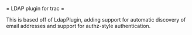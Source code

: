 = LDAP plugin for trac =

This is based off of LdapPlugin, adding support for automatic discovery of
email addresses and support for authz-style authentication.
